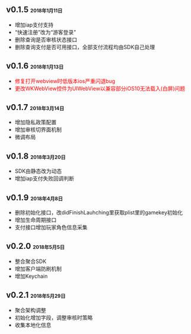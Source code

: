 ## v0.1.5       <font size = 2>2018年1月11日 </font> ##

* 增加iap支付支持
* “快速注册”改为“游客登录”
* 删除查询是否审核状态接口
* 删除查询支付是否可用接口，全部支付流程均由SDK自己处理

## v0.1.6       <font size = 2>2018年1月13日 </font> ##

* <font color=red>修复打开webview时低版本ios严重闪退bug</font>
* <font color=red>更改WKWebView控件为UIWebView以兼容部分iOS10无法载入(白屏)问题</font>

## v0.1.7       <font size = 2>2018年3月14日 </font> ##

* 增加隐私政策配置
* 增加审核切界面机制
* 微调布局

## v0.1.8       <font size = 2>2018年3月20日 </font> ##

* SDK由静态改为动态
* 增加iap支付失败回调判断

## v0.1.9       <font size = 2>2018年4月8日 </font> ##

* 删除初始化接口，改didFinishLauhching里获取plist里的gamekey初始化
* 增加生命周期接口
* 支付接口增加玩家角色信息采集

## v0.2.0       <font size = 2>2018年5月5日 </font> ##

* 整合聚合SDK
* 增加客户端防刷机制
* 增加Keychain

## v0.2.1       <font size = 2>2018年5月29日 </font> ##

* 聚合架构调整
* 初始化增加字段，调整审核时策略
* 收集本地化信息